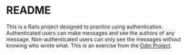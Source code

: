 # README

This is a Rails project designed to practice using authentication. Authenticated users can make messages and see the authors of any message. Non-authenticated users can only see the messages without knowing who wrote what.  This is an exercise from the [Odin Project](http://www.theodinproject.com/courses/ruby-on-rails/lessons/authentication).
